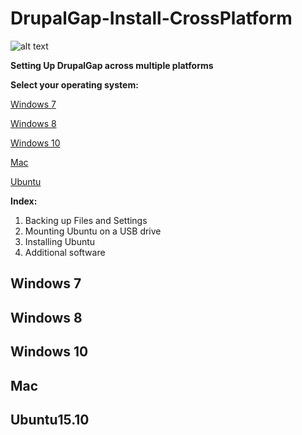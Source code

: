 # DrupalGap-Install-CrossPlatform

![alt text](https://www.drupal.org/files/project-images/drupalgap-wide.jpg "DrupalGap")

**Setting Up DrupalGap across multiple platforms**

**Select your operating system:**

[Windows 7](#windows_7)

[Windows 8](#windows8)

[Windows 10](#windows10)

[Mac](#mac)

[Ubuntu](#ubuntu)

**Index:**

1. Backing up Files and Settings
2. Mounting Ubuntu on a USB drive
3. Installing Ubuntu
4. Additional software

## Windows 7

## Windows 8

## Windows 10

## Mac

## Ubuntu15.10
